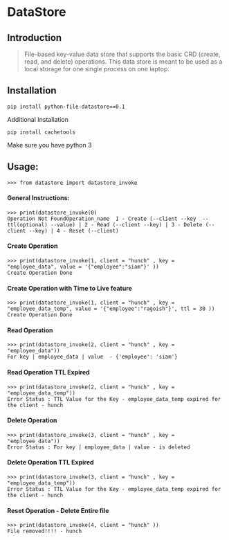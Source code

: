 # DataStore

## Introduction

> File-based key-value data store that supports the basic CRD (create, read, and delete) operations. This data store is meant to be used as a local storage for one single process on one laptop.

## Installation

``` pip install python-file-datastore==0.1 ```

Additional Installation

``` pip install cachetools ```

Make sure you have python 3

## Usage:
    >>> from datastore import datastore_invoke 

#### General Instructions:

    >>> print(datastore_invoke(0)
    Operation Not FoundOperation_name  1 - Create (--client --key  --ttl(optional) --value) | 2 - Read (--client --key) | 3 - Delete (--client --key) | 4 - Reset (--client)

#### Create Operation

    >>> print(datastore_invoke(1, client = "hunch" , key = "employee_data", value = '{"employee":"siam"}' ))
    Create Operation Done

#### Create Operation with Time to Live feature

    >>> print(datastore_invoke(1, client = "hunch" , key = "employee_data_temp", value = '{"employee":"ragoish"}', ttl = 30 ))
    Create Operation Done

#### Read Operation

    >>> print(datastore_invoke(2, client = "hunch" , key = "employee_data"))
    For key | employee_data | value  - {'employee': 'siam'} 

#### Read Operation TTL Expired 

    >>> print(datastore_invoke(2, client = "hunch" , key = "employee_data_temp"))
    Error Status : TTL Value for the Key - employee_data_temp expired for the client - hunch

#### Delete Operation 

    >>> print(datastore_invoke(3, client = "hunch" , key = "employee_data"))
    Error Status : For key | employee_data | value - is deleted

#### Delete Operation TTL Expired

    >>> print(datastore_invoke(3, client = "hunch" , key = "employee_data_temp"))
    Error Status : TTL Value for the Key - employee_data_temp expired for the client - hunch

#### Reset Operation - Delete Entire file

    >>> print(datastore_invoke(4, client = "hunch" ))
    File removed!!!! - hunch
